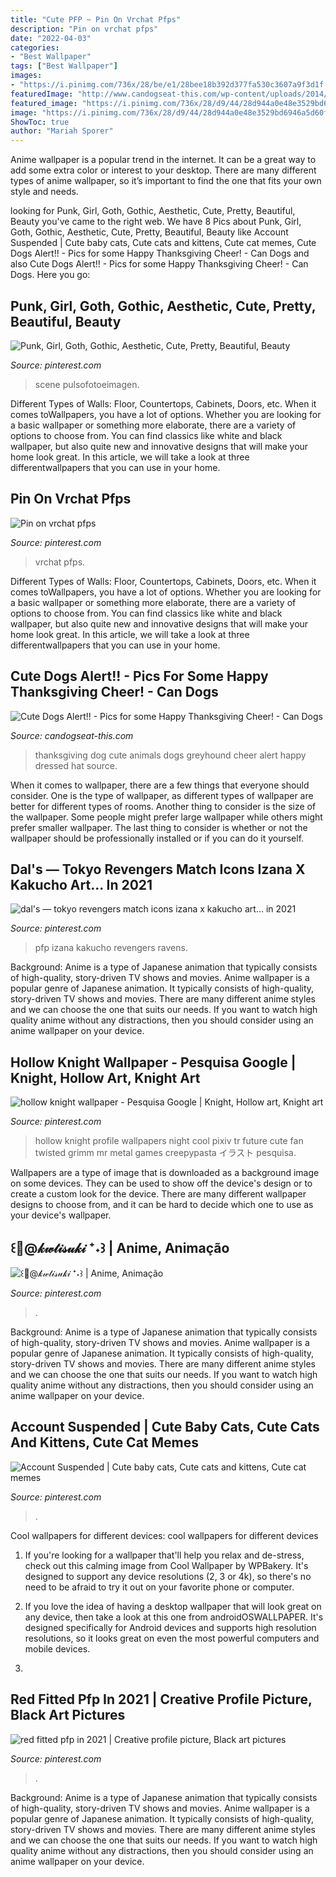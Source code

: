 ```yaml
---
title: "Cute PFP ~ Pin On Vrchat Pfps"
description: "Pin on vrchat pfps"
date: "2022-04-03"
categories:
- "Best Wallpaper"
tags: ["Best Wallpaper"]
images:
- "https://i.pinimg.com/736x/28/be/e1/28bee18b392d377fa530c3607a9f3d1f.jpg"
featuredImage: "http://www.candogseat-this.com/wp-content/uploads/2014/11/thanksgiving-dog.jpg"
featured_image: "https://i.pinimg.com/736x/28/d9/44/28d944a0e48e3529bd6946a5d60f0bda.jpg"
image: "https://i.pinimg.com/736x/28/d9/44/28d944a0e48e3529bd6946a5d60f0bda.jpg"
ShowToc: true
author: "Mariah Sporer"
---
```



Anime wallpaper is a popular trend in the internet. It can be a great way to add some extra color or interest to your desktop. There are many different types of anime wallpaper, so it’s important to find the one that fits your own style and needs.

	

		
looking for Punk, Girl, Goth, Gothic, Aesthetic, Cute, Pretty, Beautiful, Beauty you've came to the right web. We have 8 Pics about Punk, Girl, Goth, Gothic, Aesthetic, Cute, Pretty, Beautiful, Beauty like Account Suspended | Cute baby cats, Cute cats and kittens, Cute cat memes, Cute Dogs Alert!! - Pics for some Happy Thanksgiving Cheer! - Can Dogs and also Cute Dogs Alert!! - Pics for some Happy Thanksgiving Cheer! - Can Dogs. Here you go:
		
    
## Punk, Girl, Goth, Gothic, Aesthetic, Cute, Pretty, Beautiful, Beauty

<img loading=lazy src="https://i.pinimg.com/736x/9e/ce/5a/9ece5ac14798a1fdb2c751047d0def6a.jpg" onerror="this.onerror=null;this.src='https://tse4.mm.bing.net/th?id=OIP.LXt1jzIyHuJ0K6XwAVwASQHaJ4&amp;pid=15.1';" alt="Punk, Girl, Goth, Gothic, Aesthetic, Cute, Pretty, Beautiful, Beauty">

_Source: pinterest.com_

>scene pulsofotoeimagen. 

	

Different Types of Walls: Floor, Countertops, Cabinets, Doors, etc.
When it comes toWallpapers, you have a lot of options. Whether you are looking for a basic wallpaper or something more elaborate, there are a variety of options to choose from. You can find classics like white and black wallpaper, but also quite new and innovative designs that will make your home look great. In this article, we will take a look at three differentwallpapers that you can use in your home.

    
## Pin On Vrchat Pfps

<img loading=lazy src="https://i.pinimg.com/736x/28/d9/44/28d944a0e48e3529bd6946a5d60f0bda.jpg" onerror="this.onerror=null;this.src='https://tse3.mm.bing.net/th?id=OIP.mmonMv9zJ9IJBDfn6qIRaQHaNJ&amp;pid=15.1';" alt="Pin on vrchat pfps">

_Source: pinterest.com_

>vrchat pfps. 

	

Different Types of Walls: Floor, Countertops, Cabinets, Doors, etc.
When it comes toWallpapers, you have a lot of options. Whether you are looking for a basic wallpaper or something more elaborate, there are a variety of options to choose from. You can find classics like white and black wallpaper, but also quite new and innovative designs that will make your home look great. In this article, we will take a look at three differentwallpapers that you can use in your home.

    
## Cute Dogs Alert!! - Pics For Some Happy Thanksgiving Cheer! - Can Dogs

<img loading=lazy src="http://www.candogseat-this.com/wp-content/uploads/2014/11/thanksgiving-dog.jpg" onerror="this.onerror=null;this.src='https://tse4.mm.bing.net/th?id=OIP.mgs6tMMyn6CGKpsG-dtkwwHaF_&amp;pid=15.1';" alt="Cute Dogs Alert!! - Pics for some Happy Thanksgiving Cheer! - Can Dogs">

_Source: candogseat-this.com_

>thanksgiving dog cute animals dogs greyhound cheer alert happy dressed hat source. 

	

When it comes to wallpaper, there are a few things that everyone should consider. One is the type of wallpaper, as different types of wallpaper are better for different types of rooms. Another thing to consider is the size of the wallpaper. Some people might prefer large wallpaper while others might prefer smaller wallpaper. The last thing to consider is whether or not the wallpaper should be professionally installed or if you can do it yourself.

    
## Dal&#039;s — Tokyo Revengers Match Icons Izana X Kakucho Art... In 2021

<img loading=lazy src="https://i.pinimg.com/736x/60/3c/74/603c747e15a20bbaed0b72f4fefb26b9.jpg" onerror="this.onerror=null;this.src='https://tse3.mm.bing.net/th?id=OIP.8pjtR7okHXpSPifpEbaiNgHaHa&amp;pid=15.1';" alt="dal&#039;s — tokyo revengers match icons izana x kakucho art... in 2021">

_Source: pinterest.com_

>pfp izana kakucho revengers ravens. 

	

Background: Anime is a type of Japanese animation that typically consists of high-quality, story-driven TV shows and movies.
Anime wallpaper is a popular genre of Japanese animation. It typically consists of high-quality, story-driven TV shows and movies. There are many different anime styles and we can choose the one that suits our needs. If you want to watch high quality anime without any distractions, then you should consider using an anime wallpaper on your device.

    
## Hollow Knight Wallpaper - Pesquisa Google | Knight, Hollow Art, Knight Art

<img loading=lazy src="https://i.pinimg.com/736x/6e/e9/60/6ee960dec998436ebd336bc73ea49f01.jpg" onerror="this.onerror=null;this.src='https://tse4.mm.bing.net/th?id=OIP.O9-Muw-BwcrtB-OWwZXoTQHaK9&amp;pid=15.1';" alt="hollow knight wallpaper - Pesquisa Google | Knight, Hollow art, Knight art">

_Source: pinterest.com_

>hollow knight profile wallpapers night cool pixiv tr future cute fan twisted grimm mr metal games creepypasta イラスト pesquisa. 

	

Wallpapers are a type of image that is downloaded as a background image on some devices. They can be used to show off the device's design or to create a custom look for the device. There are many different wallpaper designs to choose from, and it can be hard to decide which one to use as your device's wallpaper.

    
## ꒰💌@𝓀𝓌𝓉𝒾𝓈𝓊𝓀𝒾 ⁺˖꒱ | Anime, Animação

<img loading=lazy src="https://i.pinimg.com/736x/28/be/e1/28bee18b392d377fa530c3607a9f3d1f.jpg" onerror="this.onerror=null;this.src='https://tse2.mm.bing.net/th?id=OIP.Fe-m-0OnA45LIPc83fAp2wHaHa&amp;pid=15.1';" alt="꒰💌@𝓀𝓌𝓉𝒾𝓈𝓊𝓀𝒾 ⁺˖꒱ | Anime, Animação">

_Source: pinterest.com_

>. 

	

Background: Anime is a type of Japanese animation that typically consists of high-quality, story-driven TV shows and movies.
Anime wallpaper is a popular genre of Japanese animation. It typically consists of high-quality, story-driven TV shows and movies. There are many different anime styles and we can choose the one that suits our needs. If you want to watch high quality anime without any distractions, then you should consider using an anime wallpaper on your device.

    
## Account Suspended | Cute Baby Cats, Cute Cats And Kittens, Cute Cat Memes

<img loading=lazy src="https://i.pinimg.com/736x/33/32/6d/33326dcddbf15c56d631e374b62338dc.jpg" onerror="this.onerror=null;this.src='https://tse1.mm.bing.net/th?id=OIP.IAj1lmcCm2ea_nipiJ6AEwHaJ4&amp;pid=15.1';" alt="Account Suspended | Cute baby cats, Cute cats and kittens, Cute cat memes">

_Source: pinterest.com_

>. 

	

Cool wallpapers for different devices:
cool wallpapers for different devices 

1. If you're looking for a wallpaper that'll help you relax and de-stress, check out this calming image from Cool Wallpaper by WPBakery. It's designed to support any device resolutions (2, 3 or 4k), so there's no need to be afraid to try it out on your favorite phone or computer.

2. If you love the idea of having a desktop wallpaper that will look great on any device, then take a look at this one from androidOSWALLPAPER. It's designed specifically for Android devices and supports high resolution resolutions, so it looks great on even the most powerful computers and mobile devices.

3.

    
## Red Fitted Pfp In 2021 | Creative Profile Picture, Black Art Pictures

<img loading=lazy src="https://i.pinimg.com/736x/c0/92/ec/c092ec9f46241d420d5e1b326affaf06.jpg" onerror="this.onerror=null;this.src='https://tse2.mm.bing.net/th?id=OIP.XuRw-eNawLGVAVrJxOxurwHaNK&amp;pid=15.1';" alt="red fitted pfp in 2021 | Creative profile picture, Black art pictures">

_Source: pinterest.com_

>. 

	

Background: Anime is a type of Japanese animation that typically consists of high-quality, story-driven TV shows and movies.
Anime wallpaper is a popular genre of Japanese animation. It typically consists of high-quality, story-driven TV shows and movies. There are many different anime styles and we can choose the one that suits our needs. If you want to watch high quality anime without any distractions, then you should consider using an anime wallpaper on your device.

